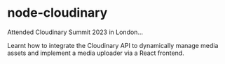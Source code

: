 # node-cloudinary

Attended Cloudinary Summit 2023 in London...

Learnt how to integrate the Cloudinary API to dynamically manage media assets and implement a media uploader via a React frontend.
